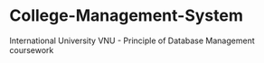 # College-Management-System
International University VNU - Principle of Database Management coursework

